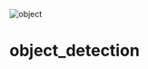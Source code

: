 ![object](https://user-images.githubusercontent.com/66278123/132108723-ca1bf614-891c-4696-b4c8-61cd0b0126fe.JPG)
# object_detection
